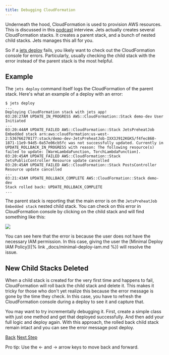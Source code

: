 ```yaml
---
title: Debugging CloudFormation
---
```


Underneath the hood, CloudFormation is used to provision AWS resources. This is discussed in this [podcast](http://5by5.tv/rubyonrails/253) interview.  Jets actually creates several CloudFormation stacks. It creates a parent stack, and a bunch of nested child stacks.  Jets manages this all for you.

So if a [jets deploy](http://rubyonjets.com/reference/jets-deploy/) fails, you likely want to check out the CloudFormation console for errors. Particularly, usually checking the child stack with the error instead of the parent stack is the most helpful.

## Example

The `jets deploy` command itself logs the CloudFormation of the parent stack.  Here's what an example of a deploy with an error:

    $ jets deploy
    ...
    Deploying CloudFormation stack with jets app!
    03:20:27AM UPDATE_IN_PROGRESS AWS::CloudFormation::Stack demo-dev User Initiated
    ...
    03:20:44AM UPDATE_FAILED AWS::CloudFormation::Stack JetsPreheatJob Embedded stack arn:aws:cloudformation:us-west-2:536766270177:stack/demo-dev-JetsPreheatJob-IXX3J912KGKS/f4fec860-1871-11e9-94d5-0a57e06cb5fc was not successfully updated. Currently in UPDATE_ROLLBACK_IN_PROGRESS with reason: The following resource(s) failed to update: [WarmLambdaFunction, TorchLambdaFunction].
    03:20:45AM UPDATE_FAILED AWS::CloudFormation::Stack JetsPublicController Resource update cancelled
    03:20:45AM UPDATE_FAILED AWS::CloudFormation::Stack PostsController Resource update cancelled
    ...
    03:21:43AM UPDATE_ROLLBACK_COMPLETE AWS::CloudFormation::Stack demo-dev
    Stack rolled back: UPDATE_ROLLBACK_COMPLETE
    ...

The parent stack is reporting that the main error is on the `JetsPreheatJob Embedded stack` nested child stack.  You can check on this error in CloudFormation console by clicking on the child stack and will find something like this:

![](/img/docs/debug/cloudformation-child-stack-error.png)

You can see here that the error is because the user does not have the necessary IAM permission. In this case, giving the user the [Minimal Deploy IAM Policy]({% link _docs/minimal-deploy-iam.md %}) will resolve the issue.

## New Child Stacks Deleted

When a child stack is created for the very first time and happens to fail, CloudFormation will roll back the child stack and delete it. This makes it tricky for those who don't yet realize this because the error message is gone by the time they check. In this case, you have to refresh the CloudFormation console during a deploy to see it and capture that.

You may want to try incrementally debugging it. First, create a simple class with just one method and get that deployed successfully. And then add your full logic and deploy again. With this approach, the rolled back child stack remain intact and you can see the error message post deploy.

<a id="prev" class="btn btn-basic" href="{% link _docs/debugging-help.md %}">Back</a>
<a id="next" class="btn btn-primary" href="{% link _docs/debugging-payloads.md %}">Next Step</a>
<p class="keyboard-tip">Pro tip: Use the <- and -> arrow keys to move back and forward.</p>
